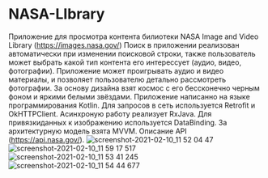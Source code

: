 # NASA-LIbrary

Приложение для просмотра контента билиотеки NASA Image and Video Library (https://images.nasa.gov/)
Поиск в приложении реализован автоматически при изменении поисковой строки, также пользователь может выбрать какой тип контента его интерессует (аудио, видео, фотографии).
Приложение может проигрывать аудио и видео материалы, и позволяет пользователю детально рассмотреть фотографии.
За основу дизайна взят космос с его бессконечно черным фоном и яркими белыми звёздами.
Приложение написанно на языке программирования Kotlin.
Для запросов в сеть используется Retrofit и OkHTTPClient.
Асинхроную работу реализует RxJava.
Для привязкиданных к изображению используется DataBinding.
За архитектурную модель взята MVVM.
Описание API (https://api.nasa.gov/).
![screenshot-2021-02-10_11 52 04 47](https://user-images.githubusercontent.com/36378352/107487098-df446500-6b96-11eb-8273-9e63a3c14dfc.png)
![screenshot-2021-02-10_11 59 17 517](https://user-images.githubusercontent.com/36378352/107487613-68f43280-6b97-11eb-8463-98aa283e6799.png)
![screenshot-2021-02-10_11 53 41 245](https://user-images.githubusercontent.com/36378352/107487803-9f31b200-6b97-11eb-82f6-ea342f779b1c.png)
![screenshot-2021-02-10_11 54 44 677](https://user-images.githubusercontent.com/36378352/107487923-c0929e00-6b97-11eb-8b1d-6d7b223be351.png)


